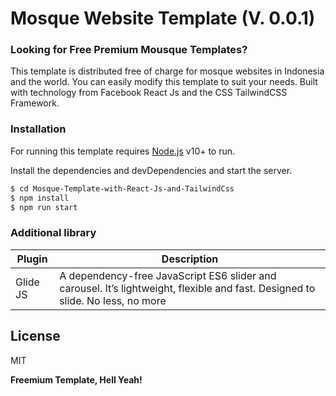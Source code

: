 
# Mosque Website Template (V. 0.0.1)

### Looking for Free Premium Mousque Templates?
This template is distributed free of charge for mosque websites in Indonesia and the world. You can easily modify this template to suit your needs. Built with technology from Facebook React Js and the CSS TailwindCSS Framework.


### Installation

For running this template requires [Node.js](https://nodejs.org/) v10+ to run.

Install the dependencies and devDependencies and start the server.

```sh
$ cd Mosque-Template-with-React-Js-and-TailwindCss
$ npm install 
$ npm run start
```

### Additional library

| Plugin | Description |
| ------ | ------ |
| Glide JS | A dependency-free JavaScript ES6 slider and carousel. It’s lightweight, flexible and fast. Designed to slide. No less, no more|[PlDb] |

License
----

MIT


**Freemium Template, Hell Yeah!**
